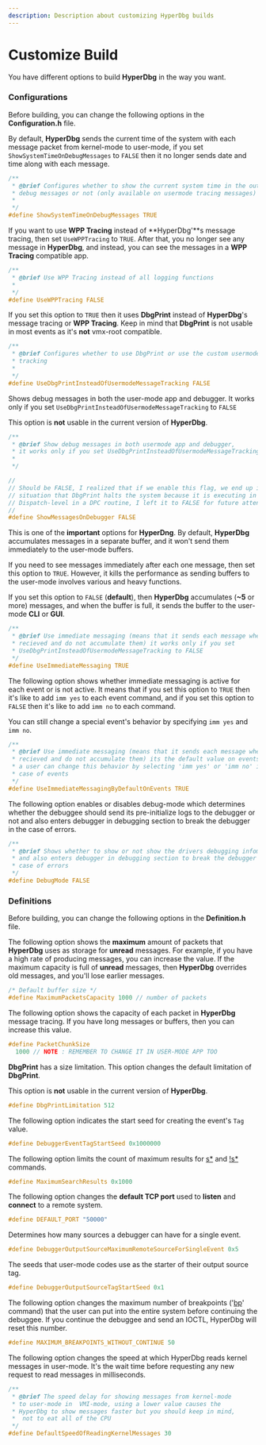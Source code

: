 ```yaml
---
description: Description about customizing HyperDbg builds
---
```


# Customize Build

You have different options to build **HyperDbg** in the way you want.

### Configurations

Before building, you can change the following options in the **Configuration.h** file.

By default, **HyperDbg** sends the current time of the system with each message packet from kernel-mode to user-mode, if you set `ShowSystemTimeOnDebugMessages` to `FALSE` then it no longer sends date and time along with each message.

```c
/**
 * @brief Configures whether to show the current system time in the output of
 * debug messages or not (only available on usermode tracing messages)
 *
 */
#define ShowSystemTimeOnDebugMessages TRUE
```

If you want to use **WPP Tracing** instead of **HyperDbg'**s message tracing, then set `UseWPPTracing` to `TRUE`. After that, you no longer see any message in **HyperDbg**, and instead, you can see the messages in a **WPP Tracing** compatible app.

```c
/**
 * @brief Use WPP Tracing instead of all logging functions
 *
 */
#define UseWPPTracing FALSE

```

If you set this option to `TRUE` then it uses **DbgPrint** instead of **HyperDbg**'s message tracing or **WPP Tracing**. Keep in mind that **DbgPrint** is not usable in most events as it's **not** vmx-root compatible.

```c
/**
 * @brief Configures whether to use DbgPrint or use the custom usermode message
 * tracking
 *
 */
#define UseDbgPrintInsteadOfUsermodeMessageTracking FALSE

```

Shows debug messages in both the user-mode app and debugger. It works only if you set `UseDbgPrintInsteadOfUsermodeMessageTracking` to `FALSE`

This option is **not** usable in the current version of **HyperDbg**.

```c
/**
 * @brief Show debug messages in both usermode app and debugger,
 * it works only if you set UseDbgPrintInsteadOfUsermodeMessageTracking to FALSE
 *
 */

//
// Should be FALSE, I realized that if we enable this flag, we end up in a
// situation that DbgPrint halts the system because it is executing in
// Dispatch-level in a DPC routine, I left it to FALSE for future attention
//
#define ShowMessagesOnDebugger FALSE
```

This is one of the **important** options for **HyperDng**. By default, **HyperDbg** accumulates messages in a separate buffer, and it won't send them immediately to the user-mode buffers.

If you need to see messages immediately after each one message, then set this option to `TRUE`. However, it kills the performance as sending buffers to the user-mode involves various and heavy functions.

If you set this option to `FALSE` \(**default**\), then **HyperDbg** accumulates \(**~5** or more\) messages, and when the buffer is full, it sends the buffer to the user-mode **CLI** or **GUI**.

```c
/**
 * @brief Use immediate messaging (means that it sends each message when they
 * recieved and do not accumulate them) it works only if you set
 * UseDbgPrintInsteadOfUsermodeMessageTracking to FALSE
 */
#define UseImmediateMessaging TRUE
```

The following option shows whether immediate messaging is active for each event or is not active. It means that if you set this option to `TRUE` then it's like to add `imm yes` to each event command, and if you set this option to `FALSE` then it's like to add `imm no` to each command.

You can still change a special event's behavior by specifying `imm yes` and `imm no`.

```c
/**
 * @brief Use immediate messaging (means that it sends each message when they
 * recieved and do not accumulate them) its the default value on events,
 * a user can change this behavior by selecting 'imm yes' or 'imm no' in the
 * case of events
 */
#define UseImmediateMessagingByDefaultOnEvents TRUE
```

The following option enables or disables debug-mode which determines whether the debuggee should send its pre-initialize logs to the debugger or not and also enters debugger in debugging section to break the debugger in the case of errors.

```c
/**
 * @brief Shows whether to show or not show the drivers debugging infomation
 * and also enters debugger in debugging section to break the debugger in the
 * case of errors
 */
#define DebugMode FALSE
```

### Definitions

Before building, you can change the following options in the **Definition.h** file.

The following option shows the **maximum** amount of packets that **HyperDbg** uses as storage for **unread** messages. For example, if you have a high rate of producing messages, you can increase the value. If the maximum capacity is full of **unread** messages, then **HyperDbg** overrides old messages, and you'll lose earlier messages.

```c
/* Default buffer size */
#define MaximumPacketsCapacity 1000 // number of packets
```

The following option shows the capacity of each packet in **HyperDbg** message tracing. If you have long messages or buffers, then you can increase this value. 

```c
#define PacketChunkSize                                                        \
  1000 // NOTE : REMEMBER TO CHANGE IT IN USER-MODE APP TOO
```

**DbgPrint** has a size limitation. This option changes the default limitation of **DbgPrint**.

This option is **not** usable in the current version of **HyperDbg**.

```c
#define DbgPrintLimitation 512
```

The following option indicates the start seed for creating the event's `Tag` value.

```c
#define DebuggerEventTagStartSeed 0x1000000
```

The following option limits the count of maximum results for [s\*](https://docs.hyperdbg.org/commands/debugging-commands/s) and [!s\*](https://docs.hyperdbg.org/commands/extension-commands/s) commands.

```c
#define MaximumSearchResults 0x1000
```

The following option changes the **default TCP port** used to **listen** and **connect** to a remote system.

```c
#define DEFAULT_PORT "50000"
```

Determines how many sources a debugger can have for a single event.

```c
#define DebuggerOutputSourceMaximumRemoteSourceForSingleEvent 0x5
```

The seeds that user-mode codes use as the starter of their output source tag.

```c
#define DebuggerOutputSourceTagStartSeed 0x1
```

The following option changes the maximum number of breakpoints \('[bp](https://docs.hyperdbg.org/commands/debugging-commands/bp)' command\) that the user can put into the entire system before continuing the debuggee. If you continue the debuggee and send an IOCTL, HyperDbg will reset this number.

```c
#define MAXIMUM_BREAKPOINTS_WITHOUT_CONTINUE 50
```

The following option changes the speed at which HyperDbg reads kernel messages in user-mode. It's the wait time before requesting any new request to read messages in milliseconds.

```c
/**
 * @brief The speed delay for showing messages from kernel-mode 
 * to user-mode in  VMI-mode, using a lower value causes the 
 * HyperDbg to show messages faster but you should keep in mind,
 *  not to eat all of the CPU
 */
#define DefaultSpeedOfReadingKernelMessages 30
```

